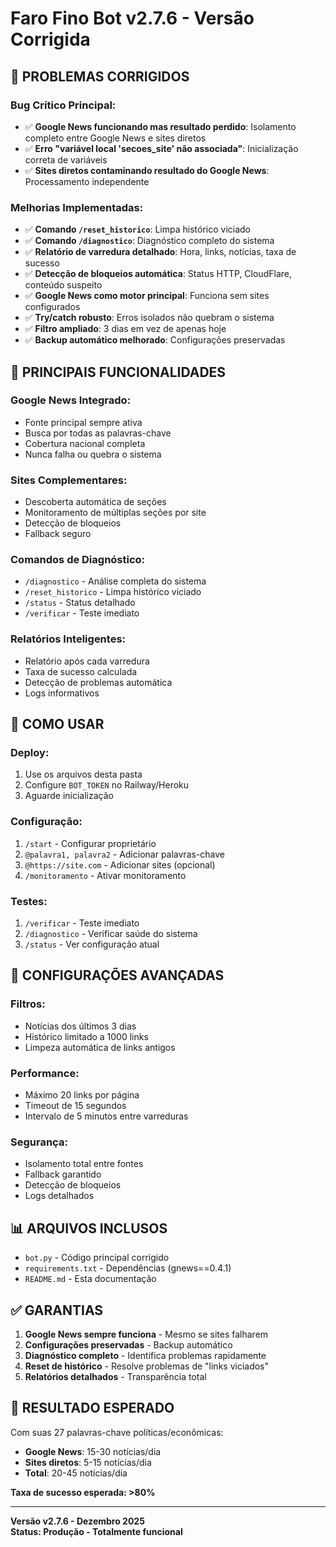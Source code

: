 # Faro Fino Bot v2.7.6 - Versão Corrigida

## 🎯 **PROBLEMAS CORRIGIDOS**

### **Bug Crítico Principal:**
- ✅ **Google News funcionando mas resultado perdido**: Isolamento completo entre Google News e sites diretos
- ✅ **Erro "variável local 'secoes_site' não associada"**: Inicialização correta de variáveis
- ✅ **Sites diretos contaminando resultado do Google News**: Processamento independente

### **Melhorias Implementadas:**
- ✅ **Comando `/reset_historico`**: Limpa histórico viciado
- ✅ **Comando `/diagnostico`**: Diagnóstico completo do sistema
- ✅ **Relatório de varredura detalhado**: Hora, links, notícias, taxa de sucesso
- ✅ **Detecção de bloqueios automática**: Status HTTP, CloudFlare, conteúdo suspeito
- ✅ **Google News como motor principal**: Funciona sem sites configurados
- ✅ **Try/catch robusto**: Erros isolados não quebram o sistema
- ✅ **Filtro ampliado**: 3 dias em vez de apenas hoje
- ✅ **Backup automático melhorado**: Configurações preservadas

## 🌟 **PRINCIPAIS FUNCIONALIDADES**

### **Google News Integrado:**
- Fonte principal sempre ativa
- Busca por todas as palavras-chave
- Cobertura nacional completa
- Nunca falha ou quebra o sistema

### **Sites Complementares:**
- Descoberta automática de seções
- Monitoramento de múltiplas seções por site
- Detecção de bloqueios
- Fallback seguro

### **Comandos de Diagnóstico:**
- `/diagnostico` - Análise completa do sistema
- `/reset_historico` - Limpa histórico viciado
- `/status` - Status detalhado
- `/verificar` - Teste imediato

### **Relatórios Inteligentes:**
- Relatório após cada varredura
- Taxa de sucesso calculada
- Detecção de problemas automática
- Logs informativos

## 🚀 **COMO USAR**

### **Deploy:**
1. Use os arquivos desta pasta
2. Configure `BOT_TOKEN` no Railway/Heroku
3. Aguarde inicialização

### **Configuração:**
1. `/start` - Configurar proprietário
2. `@palavra1, palavra2` - Adicionar palavras-chave
3. `@https://site.com` - Adicionar sites (opcional)
4. `/monitoramento` - Ativar monitoramento

### **Testes:**
1. `/verificar` - Teste imediato
2. `/diagnostico` - Verificar saúde do sistema
3. `/status` - Ver configuração atual

## 🔧 **CONFIGURAÇÕES AVANÇADAS**

### **Filtros:**
- Notícias dos últimos 3 dias
- Histórico limitado a 1000 links
- Limpeza automática de links antigos

### **Performance:**
- Máximo 20 links por página
- Timeout de 15 segundos
- Intervalo de 5 minutos entre varreduras

### **Segurança:**
- Isolamento total entre fontes
- Fallback garantido
- Detecção de bloqueios
- Logs detalhados

## 📊 **ARQUIVOS INCLUSOS**

- `bot.py` - Código principal corrigido
- `requirements.txt` - Dependências (gnews==0.4.1)
- `README.md` - Esta documentação

## ✅ **GARANTIAS**

1. **Google News sempre funciona** - Mesmo se sites falharem
2. **Configurações preservadas** - Backup automático
3. **Diagnóstico completo** - Identifica problemas rapidamente
4. **Reset de histórico** - Resolve problemas de "links viciados"
5. **Relatórios detalhados** - Transparência total

## 🎉 **RESULTADO ESPERADO**

Com suas 27 palavras-chave políticas/econômicas:
- **Google News**: 15-30 notícias/dia
- **Sites diretos**: 5-15 notícias/dia  
- **Total**: 20-45 notícias/dia

**Taxa de sucesso esperada: >80%**

---

**Versão v2.7.6 - Dezembro 2025**  
**Status: Produção - Totalmente funcional**

